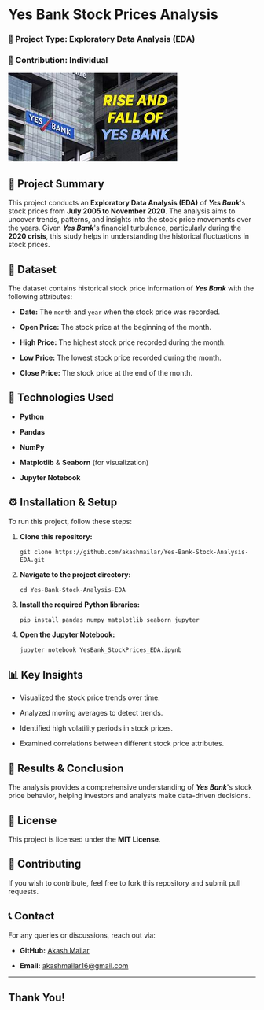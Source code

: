 # **Yes Bank Stock Prices Analysis**

### 📌 Project Type: Exploratory Data Analysis (EDA)

### 👤 Contribution: Individual

![Akash Mailar](https://github.com/akashmailar/Yes-Bank-Stock-Analysis-EDA/blob/main/YesBankImg.jpg)

## 📖 Project Summary
This project conducts an **Exploratory Data Analysis (EDA)** of ***Yes Bank***'s stock prices from **July 2005 to November 2020**. The analysis aims to uncover trends, patterns, and insights into the stock price movements over the years. Given ***Yes Bank***'s financial turbulence, particularly during the **2020 crisis**, this study helps in understanding the historical fluctuations in stock prices.

## 📂 Dataset
The dataset contains historical stock price information of ***Yes Bank*** with the following attributes:

- **Date:** The `month` and `year` when the stock price was recorded.

- **Open Price:** The stock price at the beginning of the month.

- **High Price:** The highest stock price recorded during the month.

- **Low Price:** The lowest stock price recorded during the month.

- **Close Price:** The stock price at the end of the month.

## 📌 Technologies Used

- **Python**

- **Pandas**

- **NumPy**

- **Matplotlib** & **Seaborn** (for visualization)

- **Jupyter Notebook**

## ⚙️ Installation & Setup

To run this project, follow these steps:

1. **Clone this repository:**
   ```
   git clone https://github.com/akashmailar/Yes-Bank-Stock-Analysis-EDA.git
   ```

2. **Navigate to the project directory:**
   ```
   cd Yes-Bank-Stock-Analysis-EDA
   ```

3. **Install the required Python libraries:**
   ```
   pip install pandas numpy matplotlib seaborn jupyter
   ```

4. **Open the Jupyter Notebook:**
   ```
   jupyter notebook YesBank_StockPrices_EDA.ipynb
   ```

## 📊 Key Insights

- Visualized the stock price trends over time.

- Analyzed moving averages to detect trends.

- Identified high volatility periods in stock prices.

- Examined correlations between different stock price attributes.

## 📌 Results & Conclusion

The analysis provides a comprehensive understanding of ***Yes Bank***'s stock price behavior, helping investors and analysts make data-driven decisions.

## 📜 License

This project is licensed under the **MIT License**.

## 🤝 Contributing

If you wish to contribute, feel free to fork this repository and submit pull requests.

## 📞 Contact

For any queries or discussions, reach out via:
- **GitHub:** [Akash Mailar](https://github.com/akashmailar)
  
- **Email:** akashmailar16@gmail.com

---

## Thank You!
